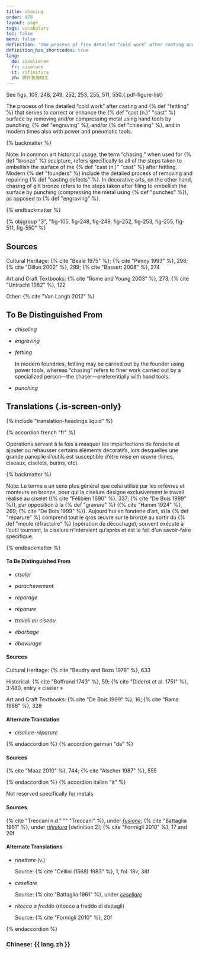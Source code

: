 ```yaml
---
title: chasing
order: 470
layout: page
tags: vocabulary
toc: false
menu: false
definition: 'The process of fine detailed “cold work” after casting and {% def "fettling" %} that serves to correct or enhance the {% def "cast (n.)" "cast" %} surface by removing and/or compressing metal using hand tools by punching, {% def "engraving" %}, and/or {% def "chiseling" %}, and in modern times also with power and pneumatic tools.'
definition_has_shortcodes: true
lang:
  de: ziselieren
  fr: ciselure
  it: rifinitura
  zh: 铸件表面加工
---
```


See figs. 105, 248, 249, 252, 253, 255, 511, 550.{.pdf-figure-list}

The process of fine detailed “cold work” after casting and {% def "fettling" %} that serves to correct or enhance the {% def "cast (n.)" "cast" %} surface by removing and/or compressing metal using hand tools by punching, {% def "engraving" %}, and/or {% def "chiseling" %}, and in modern times also with power and pneumatic tools.

{% backmatter %}

Note: In common art historical usage, the term “chasing,” when used for {% def "bronze" %} sculpture, refers specifically to all of the steps taken to embellish the surface of the {% def "cast (n.)" "cast" %} after fettling. Modern {% def "founders" %} include the detailed process of removing and repairing {% def "casting defects" %}. In decorative arts, on the other hand, chasing of gilt bronze refers to the steps taken after filing to embellish the surface by punching (compressing the metal using {% def "punches" %}), as opposed to {% def "engraving" %}.

{% endbackmatter %}

{% objgroup "3", "fig-105, fig-248, fig-249, fig-252, fig-253, fig-255, fig-511, fig-550" %}

## Sources

Cultural Heritage: {% cite "Beale 1975" %}; {% cite "Penny 1993" %}, 298; {% cite "Dillon 2002" %}, 299; {% cite "Bassett 2008" %}, 274

Art and Craft Textbooks: {% cite "Rome and Young 2003" %}, 273; {% cite "Untracht 1982" %}, 122

Other: {% cite "Van Langh 2012" %}

## To Be Distinguished From

- *chiseling*

- *engraving*

- *fettling*

    In modern foundries, fettling may be carried out by the founder using power tools, whereas “chasing” refers to finer work carried out by a specialized person—the chaser—preferentially with hand tools.

- *punching*

## Translations {.is-screen-only}

<div class="accordion">
{% include "translation-headings.liquid" %}

{% accordion french "fr" %}

Opérations servant à la fois à masquer les imperfections de fonderie et ajouter ou rehausser certains éléments décoratifs, lors desquelles une grande panoplie d’outils est susceptible d’être mise en œuvre (limes, ciseaux, ciselets, burins, etc).

{% backmatter %}

Note: Le terme a un sens plus général que celui utilisé par les orfèvres et monteurs en bronze, pour qui la ciselure désigne exclusivement le travail réalisé au ciselet ({% cite "Félibien 1690" %}, 337; {% cite "De Bois 1999" %}), par opposition à la {% def "gravure" %} ({% cite "Hamm 1924" %}, 269; {% cite "De Bois 1999" %}). Aujourd’hui en fonderie d’art, si la {% def "réparure" %} comprend tout le gros œuvre sur le bronze au sortir du {% def "moule réfractaire" %} (opération de décochage), souvent exécuté à l’outil tournant, la ciselure n’intervient qu’après et est le fait d’un savoir-faire spécifique.

{% endbackmatter %}

#### To Be Distinguished From

- *ciseler*

- *parachèvement*

- *réparage*

- *réparure*

- *travail au ciseau*

- *ébarbage*

- *ébavurage*

#### Sources

Cultural Heritage: {% cite "Baudry and Bozo 1978" %}, 633

Historical: {% cite "Boffrand 1743" %}, 59; {% cite "Diderot et al. 1751" %}, 3:480, entry « ciseler »

Art and Craft Textbooks: {% cite "De Bois 1999" %}, 16; {% cite "Rama 1988" %}, 328

#### Alternate Translation

- *ciselure-réparure*

{% endaccordion %}
{% accordion german "de" %}

#### Sources

{% cite "Maaz 2010" %}, 744; {% cite "Alscher 1987" %}, 555

{% endaccordion %}
{% accordion italian "it" %}

Not reserved specifically for metals

#### Sources

{% cite "Treccani n.d." "" "Treccani" %}, under [*fusione*](https://www.treccani.it/enciclopedia/fusione_%28Enciclopedia-Italiana%29/); {% cite "Battaglia 1961" %}, under [*rifinitura*](http://www.gdli.it/pdf_viewer/Scripts/pdf.js/web/viewer.asp?file=/PDF/GDLI16/GDLI_16_ocr_264.pdf&parola=rifinitura) [definition 2]; {% cite "Formigli 2010" %}, 17 and 20f

#### Alternate Translations

- *rinettare* (v.)

    Source: {% cite "Cellini (1568) 1983" %}, 1, fol. 18v, 38f

- *cesellare*

    Source: {% cite "Battaglia 1961" %}, under [*cesellare*](http://www.gdli.it/pdf_viewer/Scripts/pdf.js/web/viewer.asp?file=/PDF/GDLI03/GDLI_03_ocr_19.pdf&parola=cesellare)

- *ritocco a freddo* (ritocco a freddo di dettagli)

    Source: {% cite "Formigli 2010" %}, 20f

{% endaccordion %}

### **Chinese**: <span lang="zh">{{ lang.zh }}</span>

</div>
